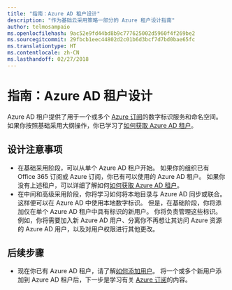 ```yaml
---
title: "指南：Azure AD 租户设计"
description: "作为基础云采用策略一部分的 Azure 租户设计指南"
author: telmosampaio
ms.openlocfilehash: 9ac52e9fd44bd8b9c777625002d5960f4f269be2
ms.sourcegitcommit: 29fbcb1eec44802d2c01b6d3bcf7d7bd0bae65fc
ms.translationtype: HT
ms.contentlocale: zh-CN
ms.lasthandoff: 02/27/2018
---
```

# <a name="guidance-azure-ad-tenant-design"></a>指南：Azure AD 租户设计

Azure AD 租户提供了用于一个或多个 [Azure 订阅](subscription-explainer.md)的数字标识服务和命名空间。 如果你按照基础采用大纲操作，你已学习了[如何获取 Azure AD 租户][how-to-get-aad-tenant]。 

## <a name="design-considerations"></a>设计注意事项

- 在基础采用阶段，可以从单个 Azure AD 租户开始。 如果你的组织已有 Office 365 订阅或 Azure 订阅，你已有可以使用的 Azure AD 租户。 如果你没有上述租户，可以详细了解如何[如何获取 Azure AD 租户][how-to-get-aad-tenant]。 
- 在中间和高级采用阶段，你将学习如何将本地目录与 Azure AD 同步或联合。 这样便可以在 Azure AD 中使用本地数字标识。 但是，在基础阶段，你将添加仅在单个 Azure AD 租户中具有标识的新用户。 你将负责管理这些标识。 例如，你将需要加入新 Azure AD 用户、分离你不再想让其访问 Azure 资源的 Azure AD 用户，以及对用户权限进行其他更改。

## <a name="next-steps"></a>后续步骤

* 现在你已有 Azure AD 租户，请了解[如何添加用户][azure-ad-add-user]。 将一个或多个新用户添加到 Azure AD 租户后，下一步是学习有关 [Azure 订阅](subscription-explainer.md)的内容。

<!-- Links -->

[azure-ad-add-user]: /azure/active-directory/add-users-azure-active-directory?toc=/azure/architecture/cloud-adoption-guide/toc.json
[docs-manage-azure-ad]: /azure/active-directory/active-directory-administer?toc=/azure/architecture/cloud-adoption-guide/toc.json
[docs-tenant]: /azure/active-directory/develop/active-directory-howto-tenant?toc=/azure/architecture/cloud-adoption-guide/toc.json
[docs-associate-subscription]: /azure/active-directory/active-directory-how-subscriptions-associated-directory?toc=/azure/architecture/cloud-adoption-guide/toc.json
[how-to-get-aad-tenant]: /azure/active-directory/develop/active-directory-howto-tenant?toc=/azure/architecture/cloud-adoption-guide/toc.json
